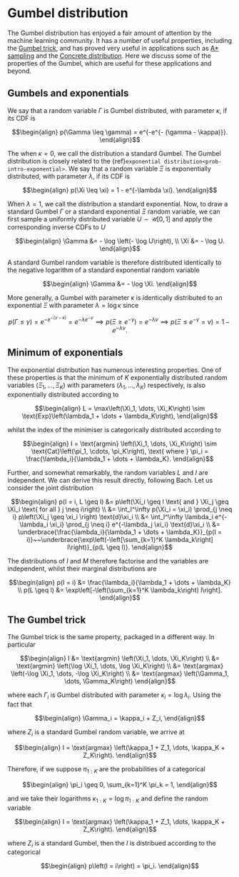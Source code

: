 # Gumbel distribution

The Gumbel distribution has enjoyed a fair amount of attention by the machine learning community. It has a number of useful properties, including the [Gumbel trick](https://francisbach.com/the-gumbel-trick/), and has proved very useful in applications such as [A* sampling](https://arxiv.org/abs/1411.0030) and the [Concrete distribution](https://arxiv.org/pdf/1611.00712.pdf). Here we discuss some of the properties of the Gumbel, which are useful for these applications and beyond.

## Gumbels and exponentials

We say that a random variable $\Gamma$ is Gumbel distributed, with parameter $\kappa$, if its CDF is

$$\begin{align}
p(\Gamma \leq \gamma) = e^{-e^{- (\gamma - \kappa)}}.
\end{align}$$

The when $\kappa = 0$, we call the distribution a standard Gumbel. The Gumbel distribution is closely related to the {ref}`exponential distribution<prob-intro-exponential>`. We say that a random variable $\Xi$ is exponentially distributed, with parameter $\lambda$, if its CDF is

$$\begin{align}
p(\Xi \leq \xi) = 1 - e^{-\lambda \xi}.
\end{align}$$

When $\lambda = 1$, we call the distribution a standard exponential. Now, to draw a standard Gumbel $\Gamma$ or a standard exponential $\Xi$ random variable, we can first sample a uniformly distributed variable $U \sim \mathcal{U}[0, 1]$ and apply the corresponding inverse CDFs to $U$

$$\begin{align}
\Gamma &= - \log \left(- \log U\right), \\
\Xi &= - \log U.
\end{align}$$

A standard Gumbel random variable is therefore distributed identically to the negative logarithm of a standard exponential random variable

$$\begin{align}
\Gamma &= - \log \Xi.
\end{align}$$

More generally, a Gumbel with parameter $\kappa$ is identically distributed to an exponential $\Xi$ with parameter $\lambda = \log \kappa$ since

$$\begin{equation}
p(\Gamma \leq \gamma) = e^{-e^{- (\gamma - \kappa)}} = e^{-\lambda e^{- \gamma}} \implies p(\Xi \geq e^{-\gamma}) = e^{-\lambda v} \implies p(\Xi \leq e^{-\gamma} = v) = 1 - e^{-\lambda v}.
\end{equation}$$

## Minimum of exponentials

The exponential distribution has numerous interesting properties. One of these properties is that the minimum of $K$ exponentially distributed random variables $(\Xi_1, \dots, \Xi_K)$ with parameters $(\lambda_1, \dots, \lambda_K)$ respectively, is also exponentially distributed according to

$$\begin{align}
L = \max\left(\Xi_1, \dots, \Xi_K\right) \sim \text{Exp}\left(\lambda_1 + \dots + \lambda_K\right),
\end{align}$$

whilst the index of the minimiser is categorically distributed according to

$$\begin{align}
I = \text{argmin} \left(\Xi_1, \dots, \Xi_K\right) \sim \text{Cat}\left(\pi_1, \cdots, \pi_K\right), \text{ where } \pi_i = \frac{\lambda_i}{\lambda_1 + \dots + \lambda_K}.
\end{align}$$

Further, and somewhat remarkably, the random variables $L$ and $I$ are independent. We can derive this result directly, following Bach. Let us consider the joint distribution

$$\begin{align}
p(I = i, L \geq l) &= p\left(\Xi_i \geq l \text{ and } \Xi_j \geq \Xi_i \text{ for all } j \neq i\right) \\
                   &= \int_l^\infty p(\Xi_i = \xi_i) \prod_{j \neq i} p\left(\Xi_j \geq \xi_i \right) \text{d}\xi_i \\
                   &= \int_l^\infty \lambda_i e^{-\lambda_i \xi_i} \prod_{j \neq i} e^{-\lambda_j \xi_i} \text{d}\xi_i \\
                   &= \underbrace{\frac{\lambda_i}{\lambda_1 + \dots + \lambda_K}}_{p(I = i)}~~\underbrace{\exp\left(-\left[\sum_{k=1}^K \lambda_k\right] l\right)}_{p(L \geq l)}.
\end{align}$$

The distributions of $I$ and $M$ therefore factorise and the variables are independent, whilst their marginal distributions are

$$\begin{align}
p(I = i) &= \frac{\lambda_i}{\lambda_1 + \dots + \lambda_K} \\
p(L \geq l) &= \exp\left[-\left(\sum_{k=1}^K \lambda_k\right) l\right].
\end{align}$$

## The Gumbel trick

The Gumbel trick is the same property, packaged in a different way. In particular

$$\begin{align}
I &= \text{argmin} \left(\Xi_1, \dots, \Xi_K\right) \\
  &= \text{argmin} \left(\log \Xi_1, \dots, \log \Xi_K\right) \\
  &= \text{argmax} \left(-\log \Xi_1, \dots, -\log \Xi_K\right) \\
  &= \text{argmax} \left(\Gamma_1, \dots, \Gamma_K\right)
\end{align}$$

where each $\Gamma_i$ is Gumbel distributed with parameter $\kappa_i = \log \lambda_i$. Using the fact that

$$\begin{align}
\Gamma_i = \kappa_i + Z_i,
\end{align}$$

where $Z_i$ is a standard Gumbel random variable, we arrive at

$$\begin{align}
I = \text{argmax} \left(\kappa_1 + Z_1, \dots, \kappa_K + Z_K\right).
\end{align}$$

Therefore, if we suppose $\pi_{1:K}$ are the probabilities of a categorical

$$\begin{align}
\pi_i \geq 0, \sum_{k=1}^K \pi_k = 1,
\end{align}$$

and we take their logarithms $\kappa_{1:K} = \log \pi_{1:K}$ and define the random variable

$$\begin{align}
I = \text{argmax} \left(\kappa_1 + Z_1, \dots, \kappa_K + Z_K\right).
\end{align}$$

where $Z_i$ is a standard Gumbel, then the $I$ is distribued according to the categorical

$$\begin{align}
p\left(I = i\right) = \pi_i.
\end{align}$$